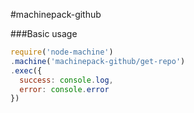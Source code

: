 
#machinepack-github

###Basic usage

```js
require('node-machine')
.machine('machinepack-github/get-repo')
.exec({
  success: console.log,
  error: console.error
})
```

